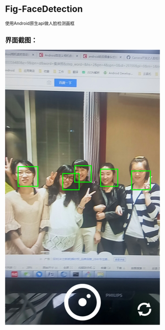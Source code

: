 # Fig-FaceDetection
使用Android原生api做人脸检测画框

## 界面截图：
![界面截图](https://github.com/fengfeilong0529/Fig-FaceDetection/blob/master/S90723-173950.jpg)
